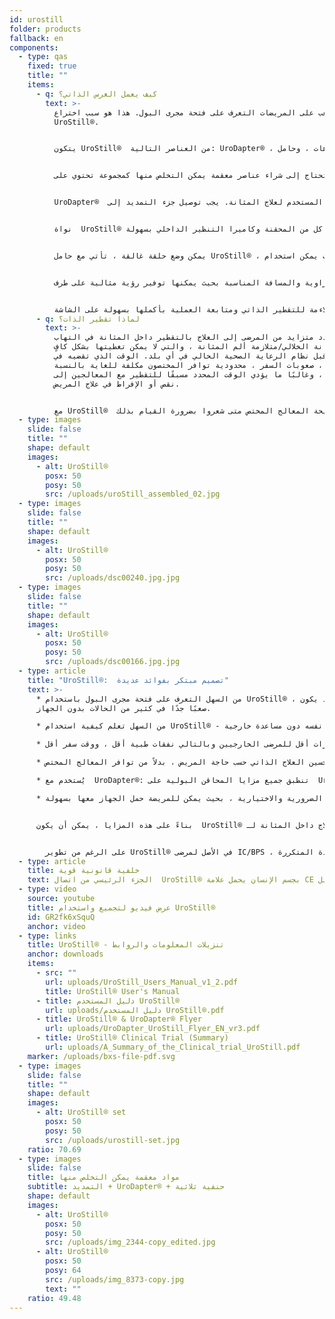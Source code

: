 ```yaml
---
id: urostill
folder: products
fallback: en
components:
  - type: qas
    fixed: true
    title: ""
    items:
      - q: كيف يعمل الغرس الذاتي؟
        text: >-
          من الصعب على المريضات التعرف على فتحة مجرى البول. هذا هو سبب اختراع
          UroStill®.


          يتكون UroStill®  من العناصر التالية: UroDapter® ، ملحق التمديد ، الغلق ثلاثي الاتجاهات ، وحامل UroStill®  (للحقن سعة 50 مل). أجزائه الاختيارية هي الكاميرا و الكمبيوتر اللوحي وحامل الكمبيوتر اللوحي. يمكنك شراؤها ، أو يمكنك شراؤها بنفسك في مكان آخر.


          لكل عملية تقطير ، ستحتاج إلى شراء عناصر معقمة يمكن التخلص منها كمجموعة تحتوي على UroDapter® ، وملحق التمديد وضغط ثلاثي.


          UroDapter®  هو الجزء الوحيد الذي يدخل طرفه فتحة مجرى البول لتوصيل المحلول المستخدم لعلاج المثانة. يجب توصيل جزء التمديد إلى  UroDapter® والغلق ثلاثي الاتجاهات بالامتداد والمحاقن. ينقل هذان العنصران المحلول من المحقنة إلى UroDapter®.​


          نواة  UroStill® هو حامل بلاستيكي (غير القابل للتبديل) ، والذي يحمل كل من المحقنة وكاميرا التنظير الداخلي بسهولة.


          يمكن وضع حلقة غالقة ، تأتي مع حامل UroStill® ، يمكن وضعها في الحامل ، بحيث يمكن استخدام UroStill® مع محاقن 20 مل أيضًا. (لم يتم تضمين حقنة الدواء).


          يتم تثبيت كاميرا التنظير الداخلي بالزاوية والمسافة المناسبة بحيث يمكنها توفير رؤية مثالية على طرف UroDapter® وفتحة مجرى البول. (يمكن للكاميرا أن تضيء الفتحة لأنها تحتوي على مصابيح LED مدمجة).  يمكن رؤية صورة الكاميرا على أي هاتف ذكي متوافق أو كمبيوتر لوحي أو كمبيوتر شخصي وما إلى ذلك. يمكن وضع الأجهزة الصغيرة مثل الهواتف أو الأجهزة اللوحية على حامل. الكاميرا (6LED و micro USB و 7 مم  (CA00523الحامل والجهاز الذكي توصيتنا: (Huawei Media Pad T3 8.0 16GB) اختياري.


          يمكن للمريض العثور على الوضعية الأكثر ملاءمة للتقطير الذاتي ومتابعة العملية بأكملها بسهولة على الشاشة.
      - q: لماذا تقطير الذات؟
        text: >-
          يحتاج عدد متزايد من المرضى إلى العلاج بالتقطير داخل المثانة في التهاب
          المثانة الخلالي/متلازمة ألم المثانة ، والتي لا يمكن تغطيتها بشكل كافٍ
          من قبل نظام الرعاية الصحية الحالي في أي بلد. الوقت الذي تقضيه في
          الزيارة ، صعوبات السفر ، محدودية توافر المختصون مكلفة للغاية بالنسبة
          للمرضى ، وغالبًا ما يؤدي الوقت المحدد مسبقًا للتقطير مع المعالجين إلى
          نقص أو الإفراط في علاج المريض.


          مع UroStill®  يمكن للمرضى علاج أنفسهم في إطار نصيحة المعالج المختص متى شعروا بضرورة القيام بذلك.
  - type: images
    slide: false
    title: ""
    shape: default
    images:
      - alt: UroStill®
        posx: 50
        posy: 50
        src: /uploads/uroStill_assembled_02.jpg
  - type: images
    slide: false
    title: ""
    shape: default
    images:
      - alt: UroStill®
        posx: 50
        posy: 50
        src: /uploads/dsc00240.jpg.jpg
  - type: images
    slide: false
    title: ""
    shape: default
    images:
      - alt: UroStill®
        posx: 50
        posy: 50
        src: /uploads/dsc00166.jpg.jpg
  - type: article
    title: "UroStill®:  تصميم مبتكر بفوائد عديدة"
    text: >-
      * من السهل التعرف على فتحة مجرى البول باستخدام UroStill® ، والذي قد يكون
      صعبًا جدًا في كثير من الحالات بدون الجهاز.

      * من السهل تعلم كيفية استخدام UroStill® - بمجرد حدوث ذلك ، يمكن للمريض علاج نفسه دون مساعدة خارجية.

      * الاستخدام الذاتي يؤدي إلى زيارات أقل للمرضى الخارجيين وبالتالي نفقات طبية أقل ، ووقت سفر أقل.

      * يمكن تحسين العلاج الذاتي حسب حاجة المريض ، بدلاً من توافر المعالج المختص.

      * يُستخدم مع  UroDapter®: تنطبق جميع مزايا المحاقن البولية على  UroStill® أيضًا.

      * يأتي بحقيبة عملية لوضع جميع العناصر الضرورية والاختيارية ، بحيث يمكن للمريضة حمل الجهاز معها بسهولة.


      بناءً على هذه المزايا ، يمكن أن يكون  UroStill® هو مستقبل العلاج داخل المثانة لـ. IC/BPS


        على الرغم من تطوير UroStill® في الأصل لمرضى IC/BPS ، إلا أنه يمكن استخدامه لبعض الحالات الأخرى ، مثل التهاب المثانة الإشعاعي بعد السرطان وإلتهابات المسالك البولية الشديدة المتكررة.
  - type: article
    title: خلفية قانونية قوية
    text: الجزء الرئيسي من اتصال  UroStill® بجسم الإنسان يحمل علامة CE وتسجيل .FDA
  - type: video
    source: youtube
    title: عرض فيديو لتجميع واستخدام UroStill®
    id: GR2fk6xSquQ
    anchor: video
  - type: links
    title: UroStill® - تنزيلات المعلومات والروابط
    anchor: downloads
    items:
      - src: ""
        url: uploads/UroStill_Users_Manual_v1_2.pdf
        title: UroStill® User's Manual
      - title: دليل المستخدم UroStill®
        url: uploads/دليل المستخدم UroStill®.pdf
      - title: UroStill® & UroDapter® Flyer
        url: uploads/UroDapter_UroStill_Flyer_EN_vr3.pdf
      - title: UroStill® Clinical Trial (Summary)
        url: uploads/A_Summary_of_the_Clinical_trial_UroStill.pdf
    marker: /uploads/bxs-file-pdf.svg
  - type: images
    slide: false
    title: ""
    shape: default
    images:
      - alt: UroStill® set
        posx: 50
        posy: 50
        src: /uploads/urostill-set.jpg
    ratio: 70.69
  - type: images
    slide: false
    title: مواد معقمة يمكن التخلص منها
    subtitle: التمديد + UroDapter® + حنفية ثلاثية
    shape: default
    images:
      - alt: UroStill®
        posx: 50
        posy: 50
        src: /uploads/img_2344-copy_edited.jpg
      - alt: UroStill®
        posx: 50
        posy: 64
        src: /uploads/img_8373-copy.jpg
        text: ""
    ratio: 49.48
---
```

